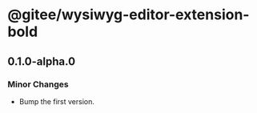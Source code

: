 # @gitee/wysiwyg-editor-extension-bold

## 0.1.0-alpha.0

### Minor Changes

- Bump the first version.
